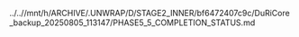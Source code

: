 ../..//mnt/h/ARCHIVE/.UNWRAP/D/STAGE2_INNER/bf6472407c9c/DuRiCore_backup_20250805_113147/PHASE5_5_COMPLETION_STATUS.md